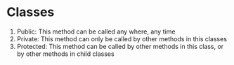 # Classes

1. Public: This method can be called any where, any time
2. Private: This method can only be called by other methods in this classes
3. Protected: This method can be called by other methods in this class, or by other methods in child classes
